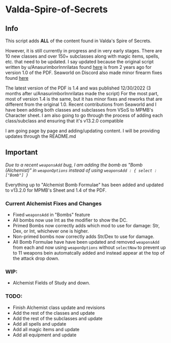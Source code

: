 # Valda-Spire-of-Secrets

## Info
This script adds **ALL** of the content found in Valda's Spire of Secrets.

However, it is still currently in progress and in very early stages.
There are 10 new classes and over 150+ subclasses along with magic items, spells, etc. that need to be updated.
I say updated because the original script written by u/Anasurimborlnnrilatas found [here](https://pastebin.com/GwU8JnCM) is from 2 years ago for version 1.0 of the PDF.
Seaworld on Discord also made minor firearm fixes found [here](https://pastebin.com/GwU8JnCM)

The latest version of the PDF is 1.4 and was published 12/30/2022 (3 months after u/Anasurimborlnnrilatas made the script)
For the most part, most of version 1.4 is the same, but it has minor fixes and reworks that are different from the original 1.0.
Recent contributions from Seaworld and I have been adding both classes and subclasses from VSoS to MPMB's Character sheet. 
I am also going to go through the process of adding each class/subclass and ensuring that it's v13.2.0 compatible

I am going page by page and adding/updating content. I will be providing updates through the README.md 

## Important

*Due to a recent `weaponsAdd` bug, I am adding the bomb as "Bomb (Alchemist)" in `weaponOptions` instead of using `weaponsAdd : { select : ["Bomb"] }`*

Everything up to "Alchemist Bomb Formulae" has been added and updated to v13.2.0 for MPMB's Sheet and 1.4 of the PDF.

### Current Alchemist Fixes and Changes
  - Fixed `weaponsAdd` in "Bombs" feature
  - All bombs now use Int as the modifier to show the DC.
  - Primed Bombs now correctly adds which mod to use for damage: Str, Dex, or Int, whichever one is higher.
  - Non-primed bombs now correctly adds Str/Dex to use for damage.
  - All Bomb Formulae have have been updated and removed `weaponsAdd` from each and now using `weaponOptions` without `selectNow` to prevent up to 11 weapons bein automatcally added and instead appear at the top of the attack drop down.

### WIP: 
  - Alchemist Fields of Study and down.

### TODO: 
  - Finish Alchemist class update and revisions
  - Add the rest of the classes and update
  - Add the rest of the subclasses and update
  - Add all spells and update
  - Add all magic items and update
  - Add all equipment and update
